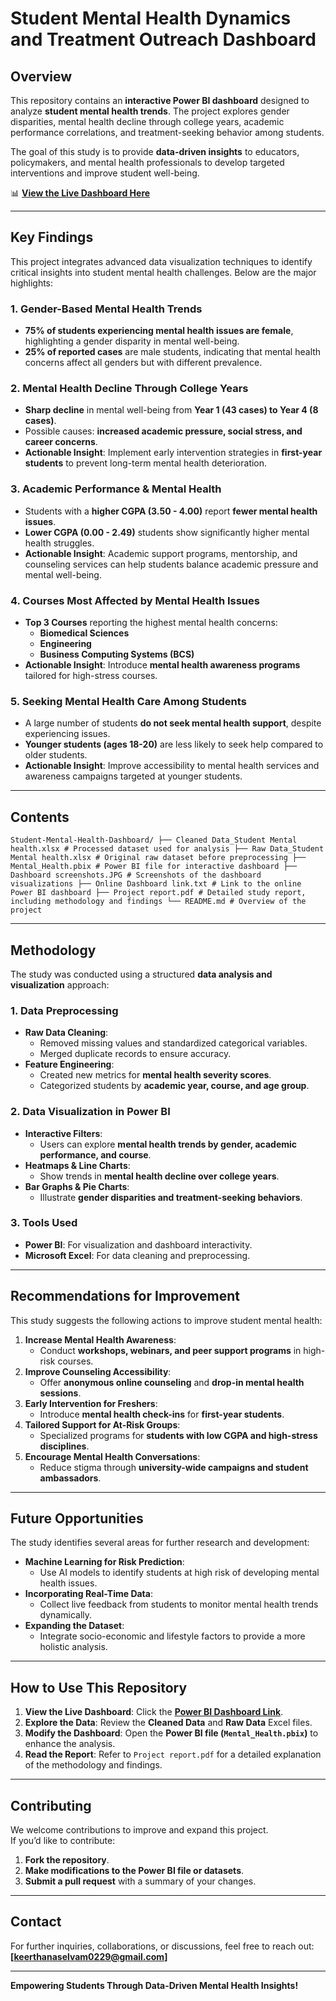 # **Student Mental Health Dynamics and Treatment Outreach Dashboard**

## **Overview**
This repository contains an **interactive Power BI dashboard** designed to analyze **student mental health trends**. The project explores gender disparities, mental health decline through college years, academic performance correlations, and treatment-seeking behavior among students.

The goal of this study is to provide **data-driven insights** to educators, policymakers, and mental health professionals to develop targeted interventions and improve student well-being.

📊 **[View the Live Dashboard Here](https://app.powerbi.com/links/RzI6lg_AcD?ctid=bdb74b30-9568-4856-bdbf-06759778fcbc&pbi_source=linkShare)**

---

## **Key Findings**
This project integrates advanced data visualization techniques to identify critical insights into student mental health challenges. Below are the major highlights:

### **1. Gender-Based Mental Health Trends**
   - **75% of students experiencing mental health issues are female**, highlighting a gender disparity in mental well-being.
   - **25% of reported cases** are male students, indicating that mental health concerns affect all genders but with different prevalence.

### **2. Mental Health Decline Through College Years**
   - **Sharp decline** in mental well-being from **Year 1 (43 cases) to Year 4 (8 cases)**.
   - Possible causes: **increased academic pressure, social stress, and career concerns**.
   - **Actionable Insight**: Implement early intervention strategies in **first-year students** to prevent long-term mental health deterioration.

### **3. Academic Performance & Mental Health**
   - Students with a **higher CGPA (3.50 - 4.00)** report **fewer mental health issues**.
   - **Lower CGPA (0.00 - 2.49)** students show significantly higher mental health struggles.
   - **Actionable Insight**: Academic support programs, mentorship, and counseling services can help students balance academic pressure and mental well-being.

### **4. Courses Most Affected by Mental Health Issues**
   - **Top 3 Courses** reporting the highest mental health concerns:
     - **Biomedical Sciences**
     - **Engineering**
     - **Business Computing Systems (BCS)**
   - **Actionable Insight**: Introduce **mental health awareness programs** tailored for high-stress courses.

### **5. Seeking Mental Health Care Among Students**
   - A large number of students **do not seek mental health support**, despite experiencing issues.
   - **Younger students (ages 18-20)** are less likely to seek help compared to older students.
   - **Actionable Insight**: Improve accessibility to mental health services and awareness campaigns targeted at younger students.

---

## **Contents**
```Student-Mental-Health-Dashboard/ ├── Cleaned Data_Student Mental health.xlsx # Processed dataset used for analysis ├── Raw Data_Student Mental health.xlsx # Original raw dataset before preprocessing ├── Mental_Health.pbix # Power BI file for interactive dashboard ├── Dashboard screenshots.JPG # Screenshots of the dashboard visualizations ├── Online Dashboard link.txt # Link to the online Power BI dashboard ├── Project report.pdf # Detailed study report, including methodology and findings └── README.md # Overview of the project```

---

## **Methodology**
The study was conducted using a structured **data analysis and visualization** approach:

### **1. Data Preprocessing**
   - **Raw Data Cleaning**:
     - Removed missing values and standardized categorical variables.
     - Merged duplicate records to ensure accuracy.
   - **Feature Engineering**:
     - Created new metrics for **mental health severity scores**.
     - Categorized students by **academic year, course, and age group**.

### **2. Data Visualization in Power BI**
   - **Interactive Filters**:
     - Users can explore **mental health trends by gender, academic performance, and course**.
   - **Heatmaps & Line Charts**:
     - Show trends in **mental health decline over college years**.
   - **Bar Graphs & Pie Charts**:
     - Illustrate **gender disparities and treatment-seeking behaviors**.

### **3. Tools Used**
   - **Power BI**: For visualization and dashboard interactivity.
   - **Microsoft Excel**: For data cleaning and preprocessing.

---

## **Recommendations for Improvement**
This study suggests the following actions to improve student mental health:
1. **Increase Mental Health Awareness**:
   - Conduct **workshops, webinars, and peer support programs** in high-risk courses.
2. **Improve Counseling Accessibility**:
   - Offer **anonymous online counseling** and **drop-in mental health sessions**.
3. **Early Intervention for Freshers**:
   - Introduce **mental health check-ins** for **first-year students**.
4. **Tailored Support for At-Risk Groups**:
   - Specialized programs for **students with low CGPA and high-stress disciplines**.
5. **Encourage Mental Health Conversations**:
   - Reduce stigma through **university-wide campaigns and student ambassadors**.

---

## **Future Opportunities**
The study identifies several areas for further research and development:
- **Machine Learning for Risk Prediction**:
  - Use AI models to identify students at high risk of developing mental health issues.
- **Incorporating Real-Time Data**:
  - Collect live feedback from students to monitor mental health trends dynamically.
- **Expanding the Dataset**:
  - Integrate socio-economic and lifestyle factors to provide a more holistic analysis.

---

## **How to Use This Repository**
1. **View the Live Dashboard**: Click the **[Power BI Dashboard Link](https://app.powerbi.com/links/RzI6lg_AcD?ctid=bdb74b30-9568-4856-bdbf-06759778fcbc&pbi_source=linkShare)**.
2. **Explore the Data**: Review the **Cleaned Data** and **Raw Data** Excel files.
3. **Modify the Dashboard**: Open the **Power BI file (`Mental_Health.pbix`)** to enhance the analysis.
4. **Read the Report**: Refer to `Project report.pdf` for a detailed explanation of the methodology and findings.

---

## **Contributing**
We welcome contributions to improve and expand this project.  
If you’d like to contribute:
1. **Fork the repository**.
2. **Make modifications to the Power BI file or datasets**.
3. **Submit a pull request** with a summary of your changes.

---

## **Contact**
For further inquiries, collaborations, or discussions, feel free to reach out:  
**[keerthanaselvam0229@gmail.com]**

---

**Empowering Students Through Data-Driven Mental Health Insights!**
